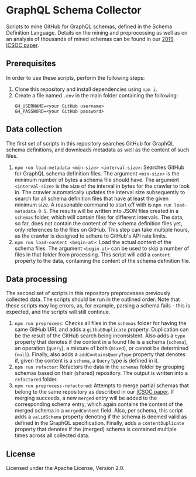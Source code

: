 # GraphQL Schema Collector

Scripts to mine GitHub for GraphQL schemas, defined in the Schema Definition Language. Details on the mining and preprocessing as well as on an analysis of thousands of mined schemas can be found in our [2019 ICSOC paper]().

## Prerequisites
In order to use these scripts, perform the following steps:

1. Clone this repository and install dependencies using `npm i`.
2. Create a file named `.env` in the main folder containing the following:
   ```
   GH_USERNAME=<your GitHub username>
   GH_PASSWORD=<your GitHub password>
   ```

## Data collection
The first set of scripts in this repository searches GitHub for GraphQL schema definitions, and downloads metadata as well as the content of such files.

1. `npm run load-metadata <min-size> <interval-size>`: Searches GitHub for GraphQL schema definition files. The argument `<min-size>` is the minimum number of bytes a schema file should have. The argument `<interval-size>` is the size of the interval in bytes for the crawler to look in. The crawler automatically updates the interval size subsequently to search for all schema definition files that have at least the given minimum size. A reasonable command to start off with is `npm run load-metadata 0 5`. The results will be written into JSON files created in a `schemas` folder, which will contain files for different intervals. The data, so far, does not contain the content of the schema definition files yet, only references to the files on GitHub. This step can take multiple hours, as the crawler is designed to adhere to GitHub's API rate limits.
2. `npm run load-content <begin-at>`: Load the actual content of the schema files. The argument `<begin-at>` can be used to skip a number of files in that folder from processing. This script will add a `content` property to the data, containing the content of the schema definition file.

## Data processing
The second set of scripts in this repository preprocesses previously collected data. The scripts should be run in the outlined order. Note that these scripts may log errors, as, for example, parsing a schema fails - this is expected, and the scripts will still continue.

1. `npm run preprocess`: Checks all files in the `schemas` folder for having the same GitHub URL and adds a `githubDuplicate` property. Duplication can be the result of the GitHub search being inconsistent. Also adds a `type` property that denotes if the content in a found file is a schema (`schema`), an operation (`query`), a mixture of both (`mixed`), or cannot be determined (`null`). Finally, also adds a `addContainsQueryType` property that denotes if, given the content is a `schema`, a `Query` type is defined in it.
2. `npm run refactor`: Refactors the data in the `schemas` folder by grouping schemas based on their (shared) repository. The output is written into a `refactored` folder.
3. `npm run preprocess-refactored`: Attempts to merge partial schemas that belong to the same repository as described in our [ICSOC paper](). If merging succeeds, a new `merged` entry will be added to the corresponding schema entry, which again contains the content of the merged schema in a `mergedContent` field. Also, per schema, this script adds a `validSchema` property denoting if the schema is deemed valid as defined in the GraphQL specification. Finally, adds a `contentDuplicate` property that denotes if the (merged) schema is contained multiple times across all collected data.

## License
Licensed under the Apache License, Version 2.0.
